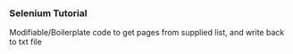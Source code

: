 ### Selenium Tutorial

Modifiable/Boilerplate code to get pages from supplied list, and write back to txt file
